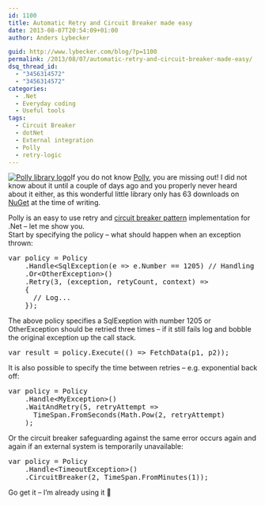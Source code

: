 ```yaml
---
id: 1100
title: Automatic Retry and Circuit Breaker made easy
date: 2013-08-07T20:54:09+01:00
author: Anders Lybecker

guid: http://www.lybecker.com/blog/?p=1100
permalink: /2013/08/07/automatic-retry-and-circuit-breaker-made-easy/
dsq_thread_id:
  - "3456314572"
  - "3456314572"
categories:
  - .Net
  - Everyday coding
  - Useful tools
tags:
  - Circuit Breaker
  - dotNet
  - External integration
  - Polly
  - retry-logic
---
```

[<img class="alignright size-full wp-image-1101" alt="Polly library logo" src="http://www.lybecker.com/blog/wp-content/uploads/Polly.png" />](http://www.lybecker.com/blog/wp-content/uploads/Polly.png)If you do not know [Polly](https://github.com/michael-wolfenden/Polly "Polly source repository and documentation"), you are missing out! I did not know about it until a couple of days ago and you properly never heard about it either, as this wonderful little library only has 63 downloads on [NuGet](https://www.nuget.org/packages/Polly/ "Polly at NuGet.org") at the time of writing.

Polly is an easy to use retry and [circuit breaker pattern](http://en.wikipedia.org/wiki/Circuit_breaker_design_pattern "Circuit breaker design pattern on Wikipedia") implementation for .Net – let me show you.  
Start by specifying the policy – what should happen when an exception thrown:

<pre class="brush: csharp; title: ; notranslate" title="">var policy = Policy
    .Handle&lt;SqlException(e =&gt; e.Number == 1205) // Handling deadlock victim
    .Or&lt;OtherException&gt;()
    .Retry(3, (exception, retyCount, context) =&gt;
    {
      // Log...
    });
</pre>

The above policy specifies a SqlExeption with number 1205 or OtherException should be retried three times – if it still fails log and bobble the original exception up the call stack.

<pre class="brush: csharp; title: ; notranslate" title="">var result = policy.Execute(() =&gt; FetchData(p1, p2));
</pre>

It is also possible to specify the time between retries – e.g. exponential back off:

<pre class="brush: csharp; title: ; notranslate" title="">var policy = Policy
    .Handle&lt;MyException&gt;()
    .WaitAndRetry(5, retryAttempt =&gt;
      TimeSpan.FromSeconds(Math.Pow(2, retryAttempt)
    );
</pre>

Or the circuit breaker safeguarding against the same error occurs again and again if an external system is temporarily unavailable:

<pre class="brush: csharp; title: ; notranslate" title="">var policy = Policy
    .Handle&lt;TimeoutException&gt;()
    .CircuitBreaker(2, TimeSpan.FromMinutes(1));
</pre>

Go get it – I’m already using it 🙂